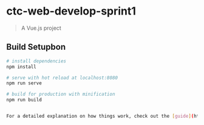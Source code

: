 # ctc-web-develop-sprint1

> A Vue.js project

## Build Setupbon

``` bash
# install dependencies
npm install

# serve with hot reload at localhost:8080
npm run serve

# build for production with minification
npm run build


For a detailed explanation on how things work, check out the [guide](http://vuejs-templates.github.io/webpack/) and [docs for vue-loader](http://vuejs.github.io/vue-loader).

